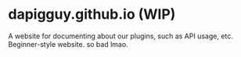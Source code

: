# dapigguy.github.io (WIP)

A website for documenting about our plugins, such as API usage, etc.
Beginner-style website. so bad lmao.